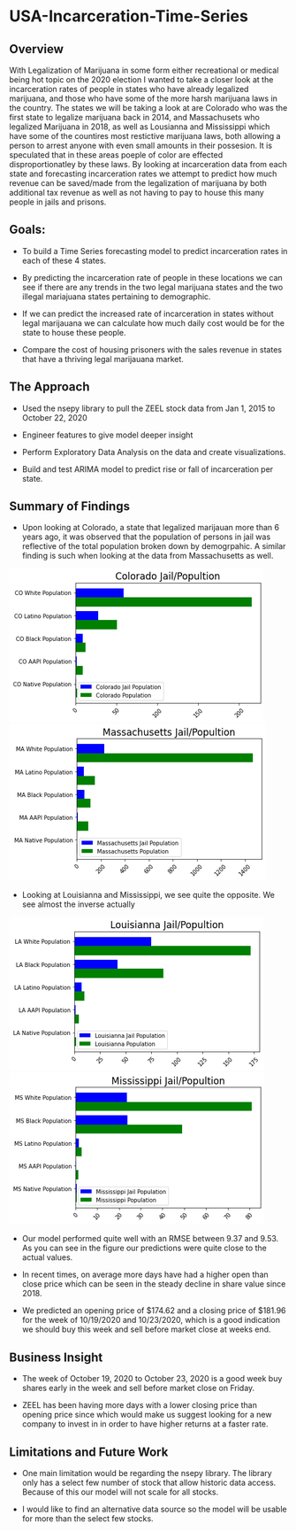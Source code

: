 # USA-Incarceration-Time-Series

## Overview
With Legalization of Marijuana in some form either recreational or medical being hot topic on the 2020 election I wanted to take a closer look at the incarceration rates of people in states who have already legalized marijuana, and those who have some of the more harsh marijuana laws in the country. The states we will be taking a look at are Colorado who was the first state to legalize marijuana back in 2014, and Massachusets who legalized Marijuana in 2018, as well as Lousianna and Mississippi which have some of the countires most restictive marijuana laws, both allowing a person to arrest anyone with even small amounts in their possesion. It is speculated that in these areas poeple of color are effected disproportionatley by these laws. By looking at incarceration data from each state and forecasting incarceration rates we attempt to predict how much revenue can be saved/made from the legalization of marijuana by both additional tax revenue as well as not having to pay to house this many people in jails and prisons.

## Goals:
- To build a Time Series forecasting model to predict incarceration rates in each of these 4 states.

- By predicting the incarceration rate of people in these locations we can see if there are any trends in the two legal marijuana states and the two illegal mariajuana states pertaining to demographic.

- If we can predict the increased rate of incarceration in states without legal marijauana we can calculate how much daily cost would be for the state to house these people.

- Compare the cost of housing prisoners with the sales revenue in states that have a thriving legal marijauana market.

## The Approach
- Used the nsepy library to pull the ZEEL stock data from Jan 1, 2015 to October 22, 2020

- Engineer features to give model deeper insight

- Perform Exploratory Data Analysis on the data and create visualizations.

- Build and test ARIMA model to predict rise or fall of incarceration per state.

## Summary of Findings
- Upon looking at Colorado, a state that legalized marijauan more than 6 years ago, it was observed that the population of persons in jail was reflective of the total population broken down by demogrpahic. A similar finding is such when looking at the data from Massachusetts as well.

![](https://github.com/mdetiberiis01/Photos/blob/master/CO_jail:pop.png) ![](https://github.com/mdetiberiis01/Photos/blob/master/MA_jail:pop.png)

- Looking at Louisianna and Mississippi, we see quite the opposite. We see almost the inverse actually

![](https://github.com/mdetiberiis01/Photos/blob/master/LA_jail:pop.png) ![](https://github.com/mdetiberiis01/Photos/blob/master/MS_jail:pop.png)

- Our model performed quite well with an RMSE between 9.37 and 9.53. As you can see in the figure our predictions were quite close to the actual values. 

- In recent times, on average more days have had a higher open than close price which can be seen in the steady decline in share value since 2018.

- We predicted an opening price of $174.62 and a closing price of $181.96 for the week of 10/19/2020 and 10/23/2020, which is a good indication we should buy this week and sell before market close at weeks end.


## Business Insight
- The week of October 19, 2020 to October 23, 2020 is a good week buy shares early in the week and sell before market close on Friday.

- ZEEL has been having more days with a lower closing price than opening price since which would make us suggest looking for a new company to invest in in order to have higher returns at a faster rate. 

## Limitations and Future Work
- One main limitation would be regarding the nsepy library. The library only has a select few number of stock that allow historic data access. Because of this our model will not scale for all stocks.

- I would like to find an alternative data source so the model will be usable for more than the select few stocks.
